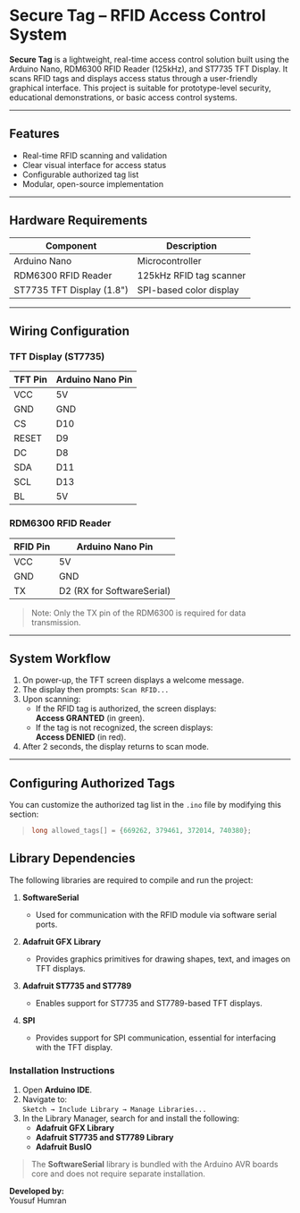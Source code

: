 # Secure Tag – RFID Access Control System

**Secure Tag** is a lightweight, real-time access control solution built using the Arduino Nano, RDM6300 RFID Reader (125kHz), and ST7735 TFT Display. It scans RFID tags and displays access status through a user-friendly graphical interface. This project is suitable for prototype-level security, educational demonstrations, or basic access control systems.

---

## Features

- Real-time RFID scanning and validation
- Clear visual interface for access status
- Configurable authorized tag list
- Modular, open-source implementation

---

## Hardware Requirements

| Component                  | Description                        |
|---------------------------|------------------------------------|
| Arduino Nano              | Microcontroller                    |
| RDM6300 RFID Reader       | 125kHz RFID tag scanner            |
| ST7735 TFT Display (1.8") | SPI-based color display            |

---

## Wiring Configuration

### TFT Display (ST7735)

| TFT Pin | Arduino Nano Pin |
|---------|------------------|
| VCC     | 5V               |
| GND     | GND              |
| CS      | D10              |
| RESET   | D9               |
| DC      | D8               |
| SDA     | D11              |
| SCL     | D13              |
| BL      | 5V               |

### RDM6300 RFID Reader

| RFID Pin | Arduino Nano Pin         |
|----------|--------------------------|
| VCC      | 5V                       |
| GND      | GND                      |
| TX       | D2 (RX for SoftwareSerial) |

> Note: Only the TX pin of the RDM6300 is required for data transmission.

---

## System Workflow

1. On power-up, the TFT screen displays a welcome message.
2. The display then prompts: `Scan RFID...`
3. Upon scanning:
   - If the RFID tag is authorized, the screen displays:  
     **Access GRANTED** (in green).
   - If the tag is not recognized, the screen displays:  
     **Access DENIED** (in red).
4. After 2 seconds, the display returns to scan mode.

---

## Configuring Authorized Tags

You can customize the authorized tag list in the `.ino` file by modifying this section:
> ```cpp
> long allowed_tags[] = {669262, 379461, 372014, 740380};
> ```

## Library Dependencies

The following libraries are required to compile and run the project:

1. **SoftwareSerial**  
   - Used for communication with the RFID module via software serial ports.
   
2. **Adafruit GFX Library**  
   - Provides graphics primitives for drawing shapes, text, and images on TFT displays.

3. **Adafruit ST7735 and ST7789**  
   - Enables support for ST7735 and ST7789-based TFT displays.

4. **SPI**  
   - Provides support for SPI communication, essential for interfacing with the TFT display.

### Installation Instructions

1. Open **Arduino IDE**.
2. Navigate to:  
   `Sketch → Include Library → Manage Libraries...`
3. In the Library Manager, search for and install the following:
   - **Adafruit GFX Library**
   - **Adafruit ST7735 and ST7789 Library**
   - **Adafruit BusIO**

> The **SoftwareSerial** library is bundled with the Arduino AVR boards core and does not require separate installation.

**Developed by:**  
Yousuf Humran



